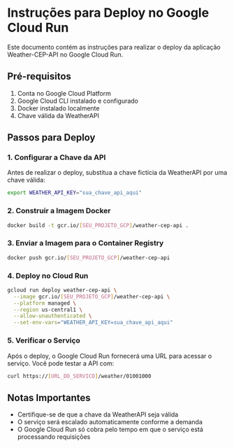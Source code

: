 # Instruções para Deploy no Google Cloud Run

Este documento contém as instruções para realizar o deploy da aplicação Weather-CEP-API no Google Cloud Run.

## Pré-requisitos

1. Conta no Google Cloud Platform
2. Google Cloud CLI instalado e configurado
3. Docker instalado localmente
4. Chave válida da WeatherAPI

## Passos para Deploy

### 1. Configurar a Chave da API

Antes de realizar o deploy, substitua a chave fictícia da WeatherAPI por uma chave válida:

```bash
export WEATHER_API_KEY="sua_chave_api_aqui"
```

### 2. Construir a Imagem Docker

```bash
docker build -t gcr.io/[SEU_PROJETO_GCP]/weather-cep-api .
```

### 3. Enviar a Imagem para o Container Registry

```bash
docker push gcr.io/[SEU_PROJETO_GCP]/weather-cep-api
```

### 4. Deploy no Cloud Run

```bash
gcloud run deploy weather-cep-api \
  --image gcr.io/[SEU_PROJETO_GCP]/weather-cep-api \
  --platform managed \
  --region us-central1 \
  --allow-unauthenticated \
  --set-env-vars="WEATHER_API_KEY=sua_chave_api_aqui"
```

### 5. Verificar o Serviço

Após o deploy, o Google Cloud Run fornecerá uma URL para acessar o serviço. Você pode testar a API com:

```bash
curl https://[URL_DO_SERVICO]/weather/01001000
```

## Notas Importantes

- Certifique-se de que a chave da WeatherAPI seja válida
- O serviço será escalado automaticamente conforme a demanda
- O Google Cloud Run só cobra pelo tempo em que o serviço está processando requisições
